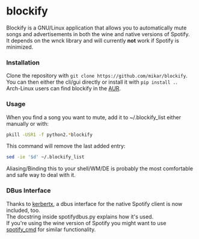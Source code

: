 # blockify

Blockify is a GNU/Linux application that allows you to automatically mute songs and advertisements in both the wine and native versions of Spotify.  
It depends on the wnck library and will currently __not__ work if Spotify is minimized.  

### Installation
Clone the repository with `git clone https://github.com/mikar/blockify`.  
You can then either the cli/gui directly or install it with `pip install .`.  
Arch-Linux users can find blockify in the [AUR](https://aur.archlinux.org/packages/blockify/).

### Usage

When you find a song you want to mute, add it to ~/.blockify_list either manually or with:
 
``` bash
pkill -USR1 -f python2.*blockify
```

This command will remove the last added entry:
``` bash
sed -ie '$d' ~/.blockify_list
```

Aliasing/Binding this to your shell/WM/DE is probably the most comfortable and safe way to deal with it.

### DBus Interface

Thanks to [kerbertx](https://github.com/kebertx/blockify), a dbus interface for the native Spotify client is now included, too.  
The docstring inside spotifydbus.py explains how it's used.  
If you're using the wine version of Spotify you might want to use [spotify_cmd](https://code.google.com/p/spotifycmd/) for similar functionality.